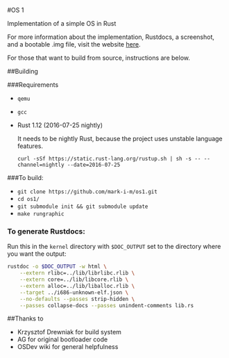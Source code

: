#OS 1

Implementation of a simple OS in Rust

For more information about the implementation, Rustdocs, a screenshot, and a
bootable .img file, visit the website [here](https://mark-i-m.github.com/os1).

For those that want to build from source, instructions are below.

##Building

###Requirements

* `qemu`
* `gcc`
* Rust 1.12 (2016-07-25 nightly)

  It needs to be nightly Rust, because the project uses unstable language features.

  `curl -sSf https://static.rust-lang.org/rustup.sh | sh -s -- --channel=nightly --date=2016-07-25`

###To build:

* `git clone https://github.com/mark-i-m/os1.git`
* `cd os1/`
* `git submodule init && git submodule update`
* `make rungraphic`

### To generate Rustdocs:

Run this in the `kernel` directory with `$DOC_OUTPUT` set to the directory where
you want the output:

```bash
rustdoc -o $DOC_OUTPUT -w html \
    --extern rlibc=../lib/librlibc.rlib \
    --extern core=../lib/libcore.rlib \
    --extern alloc=../lib/liballoc.rlib \
    --target ../i686-unknown-elf.json \
    --no-defaults --passes strip-hidden \
    --passes collapse-docs --passes unindent-comments lib.rs
```

##Thanks to

- Krzysztof Drewniak for build system
- AG for original bootloader code
- OSDev wiki for general helpfulness
